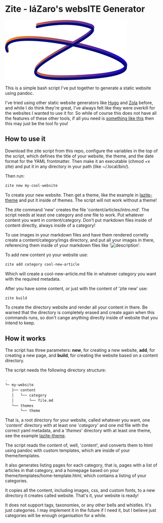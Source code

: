 # Zite - láZaro's websITE Generator

![zite-logo](zite-logo.png)

This is a simple bash script I've put together to generate a static website
using pandoc.

I've tried using other static website generators like
[Hugo](https://gohugo.io/) and [Zola](https://www.getzola.org/) before, and
while I do think they're great, I've always felt like they were overkill for
the websites I wanted to use it for. So while of course this does not have all
the features of these other tools, if all you need is [something like
this](https://rodrigueslazaro.github.io/) then this may just be the tool fo
you!

## How to use it

Download the zite script from this repo, configure the variables in the top of
the script, which defines the title of your website, the theme, and the date
format for the YAML frontmatter. Then make it an executable (chmod +x zite) and
put it in any directory in your path (like ~/.local/bin/).

Then run:

```bash 
zite new my-cool-website 
```

To create your new website. Then get a theme, like the example in
[lazite-theme](https://github.com/rodrigueslazaro/lazite-theme) and put it
inside of themes. The script will not work without a theme!

The zite command 'new' creates the file 'content/articles/intro.md'. The script
needs at least one category and one file to work. Put whatever content you want
in content/category. Don't put markdown files inside of content directly,
always inside of a category!

To use images in your markdown files and have them rendered corretly create a
content/category/imgs directory, and put all your images in there, referencing
them inside of your markdown files like '![description](imgs/myimage.png)'.

To add new content yo your website use:

```bash 
zite add category cool-new-article
```

Which will create a cool-new-article.md file in whatever category you want with
the required metadata.

After you have some content, or just with the content of 'zite new' use:

```bash 
zite build
```

To create the directory website and render all your content in there. Be warned
that the directory is completely erased and create again when this commands runs,
so don't cange anything directly inside of website that you intend to keep.

## How it works

The script has three parameters: **new**, for creating a new website, **add**,
for creating a new page, and **build**, for creating the website based on a
content directory.

The script needs the following directory structure:

```bash
.
└─ my-website
   ├── content
   │   └── category
   │       └── file.md
   └── themes
       └── theme
```

That is, a root directory for your website, called whatever you want, one
'*content*' directory with at least one '*category*' and one md file with the
correct yaml metadata, and a '*themes*' directory with at least one theme, see
the example [lazite-theme](https://github.com/rodrigueslazaro/lazite-theme).

The script reads the content of, well, '*content*', and converts them to html
using pandoc with custom templates, which are inside of your theme/templates.

It also generates listing pages for each category, that is, pages with a list
of articles in that category, and a homepage based on your
theme/templates/home-template.html, which contains a listing of your
categories.

It copies all the content, including images, css, and custom fonts, to a new
directory it creates called website. That's it, your website is ready!

It does not support tags, taxonomies, or any other bells and whistles. It's
just categories. I may implement it in the future if I need it, but I believe
just categories will be enough organisation for a while.

